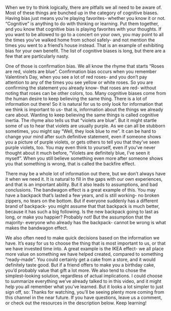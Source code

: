 When we try to think logically, there are pitfalls we all need to be aware of. Most of these things are bunched up in the category of cognitive biases. Having bias just means you’re playing favorites- whether you know it or not. “Cognitive” is anything to do with thinking or learning. Put them together, and you know that cognitive bias is playing favorites with your thoughts. If you want to be allowed to go to a concert on your own, you may point to all the times you’ve walked home from school safely- and not mention the times you went to a friend’s house instead. That is an example of exhibiting bias for your own benefit. The list of cognitive biases is long, but there are a few that are particularly nasty.

 One of those is confirmation bias. We all know the rhyme that starts “Roses are red, violets are blue”. Confirmation bias occurs when you remember Valentine’s Day, when you see a lot of red roses- and you don’t pay attention to any of the times you see yellow or white roses. So you are confirming the statement you already know- that roses are red- without noting that roses can be other colors, too. Many cognitive biases come from the human desire to keep believing the same thing. There is a lot of information out there! So it is natural for us to only look for information that we think is important to us- that is, information about the things we already care about. Wanting to keep believing the same things is called cognitive inertia. The rhyme also tells us that “violets are blue”. But it might startle some of us to hear that violets are usually purple.  As we can all be stubborn sometimes, you might say “Well, they look blue to me”. It can be hard to change your mind after such definitive statement, even if someone shows you a picture of purple violets, or gets others to tell you that they’ve seen purple violets, too. You may even think to yourself, even if you’ve never thought about it much before, “Violets are definitely blue, I’ve seen it myself”. When you still believe something even more after someone shows you that something is wrong, that is called the backfire effect.

There may be a whole lot of information out there, but we don’t always have it when we need it. It is natural to fill in the gaps with our own experiences, and that is an important ability. But it also leads to assumptions, and bad conclusions. The bandwagon effect is a great example of this. You may have a backpack that’s lasted a few years, and is still working- no broken zippers, no tears on the bottom. But if everyone suddenly has a different brand of backpack- you might assume that that backpack is much better, because it has such a big following. Is the new backpack going to last as long, or make you happier? Probably not! But the assumption that the majority- everyone who already has the backpack- cannot be wrong is what makes the bandwagon effect. 

We also often need to make quick decisions based on the information we have.  It’s easy for us to choose the thing that is most important to us, or that we have invested time into. A great example is the IKEA effect- we all place more value on something we have helped created, compared to something “ready-made”. You could certainly get a cake from a store, and it would definitely taste good. But if a friend offers to make you a birthday cake, you’d probably value that gift a lot more. We also tend to chose the simplest-looking solution, regardless of actual implications. I could choose to summarize everything we’ve already talked to in this video, and it might help you all remember what you’ve learned. But it looks a lot simpler to just sign off, so: Thanks for watching, you’ll be seeing plenty more coming from this channel in the near future. If you have questions, leave us a comment, or check out the resources in the description below. Keep learning! 


